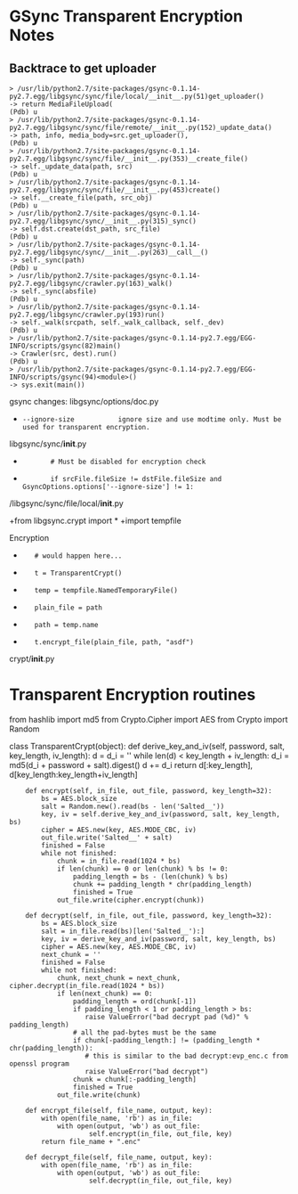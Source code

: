 GSync Transparent Encryption Notes
==================================






Backtrace to get uploader
--------------------------
    > /usr/lib/python2.7/site-packages/gsync-0.1.14-py2.7.egg/libgsync/sync/file/local/__init__.py(51)get_uploader()
    -> return MediaFileUpload(
    (Pdb) u
    > /usr/lib/python2.7/site-packages/gsync-0.1.14-py2.7.egg/libgsync/sync/file/remote/__init__.py(152)_update_data()
    -> path, info, media_body=src.get_uploader(),
    (Pdb) u
    > /usr/lib/python2.7/site-packages/gsync-0.1.14-py2.7.egg/libgsync/sync/file/__init__.py(353)__create_file()
    -> self._update_data(path, src)
    (Pdb) u
    > /usr/lib/python2.7/site-packages/gsync-0.1.14-py2.7.egg/libgsync/sync/file/__init__.py(453)create()
    -> self.__create_file(path, src_obj)
    (Pdb) u
    > /usr/lib/python2.7/site-packages/gsync-0.1.14-py2.7.egg/libgsync/sync/__init__.py(315)_sync()
    -> self.dst.create(dst_path, src_file)
    (Pdb) u
    > /usr/lib/python2.7/site-packages/gsync-0.1.14-py2.7.egg/libgsync/sync/__init__.py(263)__call__()
    -> self._sync(path)
    (Pdb) u
    > /usr/lib/python2.7/site-packages/gsync-0.1.14-py2.7.egg/libgsync/crawler.py(163)_walk()
    -> self._sync(absfile)
    (Pdb) u
    > /usr/lib/python2.7/site-packages/gsync-0.1.14-py2.7.egg/libgsync/crawler.py(193)run()
    -> self._walk(srcpath, self._walk_callback, self._dev)
    (Pdb) u
    > /usr/lib/python2.7/site-packages/gsync-0.1.14-py2.7.egg/EGG-INFO/scripts/gsync(82)main()
    -> Crawler(src, dest).run()
    (Pdb) u
    > /usr/lib/python2.7/site-packages/gsync-0.1.14-py2.7.egg/EGG-INFO/scripts/gsync(94)<module>()
    -> sys.exit(main())












gsync changes:
libgsync/options/doc.py
+     --ignore-size           ignore size and use modtime only. Must be used for transparent encryption.



libgsync/sync/__init__.py
+            # Must be disabled for encryption check
+            if srcFile.fileSize != dstFile.fileSize and GsyncOptions.options['--ignore-size'] != 1:


/libgsync/sync/file/local/__init__.py

+from libgsync.crypt import *
+import tempfile

Encryption
+        # would happen here...
+        t = TransparentCrypt()
+        temp = tempfile.NamedTemporaryFile()
+        plain_file = path
+        path = temp.name
+        t.encrypt_file(plain_file, path, "asdf")




crypt/__init__.py
# Transparent Encryption routines

from hashlib import md5
from Crypto.Cipher import AES
from Crypto import Random

class TransparentCrypt(object):
        def derive_key_and_iv(self, password, salt, key_length, iv_length):
            d = d_i = ''
            while len(d) < key_length + iv_length:
                d_i = md5(d_i + password + salt).digest()
                d += d_i
            return d[:key_length], d[key_length:key_length+iv_length]

        def encrypt(self, in_file, out_file, password, key_length=32):
            bs = AES.block_size
            salt = Random.new().read(bs - len('Salted__'))
            key, iv = self.derive_key_and_iv(password, salt, key_length, bs)
            cipher = AES.new(key, AES.MODE_CBC, iv)
            out_file.write('Salted__' + salt)
            finished = False
            while not finished:
                chunk = in_file.read(1024 * bs)
                if len(chunk) == 0 or len(chunk) % bs != 0:
                    padding_length = bs - (len(chunk) % bs)
                    chunk += padding_length * chr(padding_length)
                    finished = True
                out_file.write(cipher.encrypt(chunk))

        def decrypt(self, in_file, out_file, password, key_length=32):
            bs = AES.block_size
            salt = in_file.read(bs)[len('Salted__'):]
            key, iv = derive_key_and_iv(password, salt, key_length, bs)
            cipher = AES.new(key, AES.MODE_CBC, iv)
            next_chunk = ''
            finished = False
            while not finished:
                chunk, next_chunk = next_chunk, cipher.decrypt(in_file.read(1024 * bs))
                if len(next_chunk) == 0:
                    padding_length = ord(chunk[-1])
                    if padding_length < 1 or padding_length > bs:
                       raise ValueError("bad decrypt pad (%d)" % padding_length)
                    # all the pad-bytes must be the same
                    if chunk[-padding_length:] != (padding_length * chr(padding_length)):
                       # this is similar to the bad decrypt:evp_enc.c from openssl program
                       raise ValueError("bad decrypt")
                    chunk = chunk[:-padding_length]
                    finished = True
                out_file.write(chunk)

        def encrypt_file(self, file_name, output, key):
            with open(file_name, 'rb') as in_file:
                with open(output, 'wb') as out_file:
                        self.encrypt(in_file, out_file, key)
            return file_name + ".enc"

        def decrypt_file(self, file_name, output, key):
            with open(file_name, 'rb') as in_file:
                with open(output, 'wb') as out_file:
                        self.decrypt(in_file, out_file, key)







